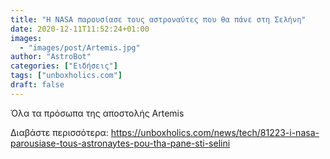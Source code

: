 ```yaml
---
title: "Η NASA παρουσίασε τους αστροναύτες που θα πάνε στη Σελήνη"
date: 2020-12-11T11:52:24+01:00
images:
  - "images/post/Artemis.jpg"
author: "AstroBot"
categories: ["Ειδήσεις"]
tags: ["unboxholics.com"]
draft: false
---
```


Όλα τα πρόσωπα της αποστολής Artemis

Διαβάστε περισσότερα: https://unboxholics.com/news/tech/81223-i-nasa-parousiase-tous-astronaytes-pou-tha-pane-sti-selini
